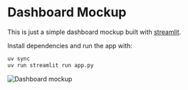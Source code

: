 # Dashboard Mockup

This is just a simple dashboard mockup built with 
[streamlit](https://streamlit.io/).

Install dependencies and run the app with:

```bash
uv sync
uv run streamlit run app.py
```

![Dashboard mockup](assets/dashboard.gif)
